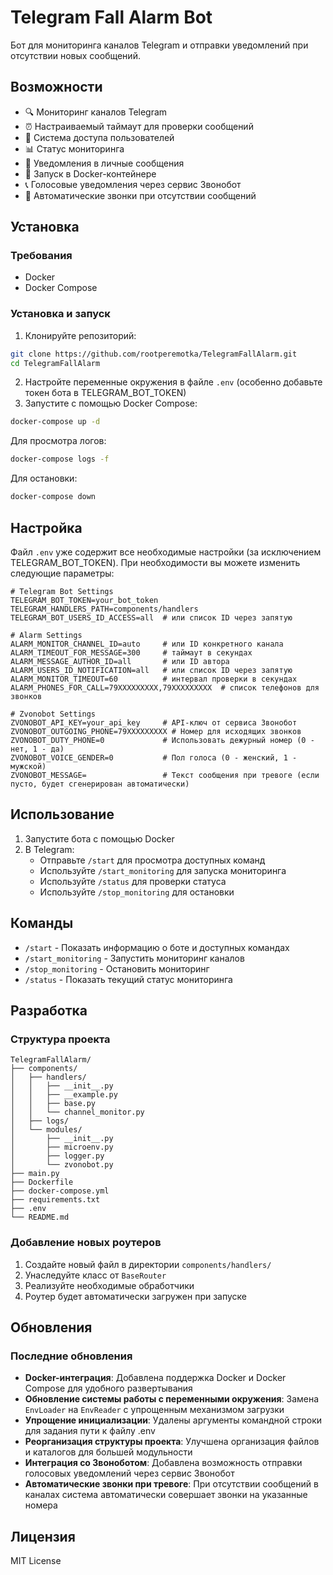 # Telegram Fall Alarm Bot

Бот для мониторинга каналов Telegram и отправки уведомлений при отсутствии новых сообщений.

## Возможности

- 🔍 Мониторинг каналов Telegram
- ⏰ Настраиваемый таймаут для проверки сообщений
- 👥 Система доступа пользователей
- 📊 Статус мониторинга
- 🔔 Уведомления в личные сообщения
- 🐳 Запуск в Docker-контейнере
- 📞 Голосовые уведомления через сервис Звонобот
- 🚨 Автоматические звонки при отсутствии сообщений

## Установка

### Требования

- Docker
- Docker Compose

### Установка и запуск

1. Клонируйте репозиторий:

```bash
git clone https://github.com/rootperemotka/TelegramFallAlarm.git
cd TelegramFallAlarm
```

2. Настройте переменные окружения в файле `.env` (особенно добавьте токен бота в TELEGRAM_BOT_TOKEN)
3. Запустите с помощью Docker Compose:

```bash
docker-compose up -d
```

Для просмотра логов:

```bash
docker-compose logs -f
```

Для остановки:

```bash
docker-compose down
```

## Настройка

Файл `.env` уже содержит все необходимые настройки (за исключением TELEGRAM_BOT_TOKEN). При необходимости вы можете изменить следующие параметры:

```env
# Telegram Bot Settings
TELEGRAM_BOT_TOKEN=your_bot_token
TELEGRAM_HANDLERS_PATH=components/handlers
TELEGRAM_BOT_USERS_ID_ACCESS=all  # или список ID через запятую

# Alarm Settings
ALARM_MONITOR_CHANNEL_ID=auto     # или ID конкретного канала
ALARM_TIMEOUT_FOR_MESSAGE=300     # таймаут в секундах
ALARM_MESSAGE_AUTHOR_ID=all       # или ID автора
ALARM_USERS_ID_NOTIFICATION=all   # или список ID через запятую
ALARM_MONITOR_TIMEOUT=60          # интервал проверки в секундах
ALARM_PHONES_FOR_CALL=79XXXXXXXXX,79XXXXXXXXX  # список телефонов для звонков

# Zvonobot Settings
ZVONOBOT_API_KEY=your_api_key     # API-ключ от сервиса Звонобот
ZVONOBOT_OUTGOING_PHONE=79XXXXXXXXX # Номер для исходящих звонков
ZVONOBOT_DUTY_PHONE=0             # Использовать дежурный номер (0 - нет, 1 - да)
ZVONOBOT_VOICE_GENDER=0           # Пол голоса (0 - женский, 1 - мужской)
ZVONOBOT_MESSAGE=                 # Текст сообщения при тревоге (если пусто, будет сгенерирован автоматически)
```

## Использование

1. Запустите бота с помощью Docker
2. В Telegram:
   - Отправьте `/start` для просмотра доступных команд
   - Используйте `/start_monitoring` для запуска мониторинга
   - Используйте `/status` для проверки статуса
   - Используйте `/stop_monitoring` для остановки

## Команды

- `/start` - Показать информацию о боте и доступных командах
- `/start_monitoring` - Запустить мониторинг каналов
- `/stop_monitoring` - Остановить мониторинг
- `/status` - Показать текущий статус мониторинга

## Разработка

### Структура проекта

```
TelegramFallAlarm/
├── components/
│   ├── handlers/
│   │   ├── __init__.py
│   │   ├── __example.py
│   │   ├── base.py
│   │   └── channel_monitor.py
│   ├── logs/
│   └── modules/
│       ├── __init__.py
│       ├── microenv.py
│       ├── logger.py
│       └── zvonobot.py
├── main.py
├── Dockerfile
├── docker-compose.yml
├── requirements.txt
├── .env
└── README.md
```

### Добавление новых роутеров

1. Создайте новый файл в директории `components/handlers/`
2. Унаследуйте класс от `BaseRouter`
3. Реализуйте необходимые обработчики
4. Роутер будет автоматически загружен при запуске

## Обновления

### Последние обновления

- **Docker-интеграция**: Добавлена поддержка Docker и Docker Compose для удобного развертывания
- **Обновление системы работы с переменными окружения**: Замена `EnvLoader` на `EnvReader` с упрощенным механизмом загрузки
- **Упрощение инициализации**: Удалены аргументы командной строки для задания пути к файлу .env
- **Реорганизация структуры проекта**: Улучшена организация файлов и каталогов для большей модульности
- **Интеграция со Звоноботом**: Добавлена возможность отправки голосовых уведомлений через сервис Звонобот
- **Автоматические звонки при тревоге**: При отсутствии сообщений в каналах система автоматически совершает звонки на указанные номера

## Лицензия

MIT License
